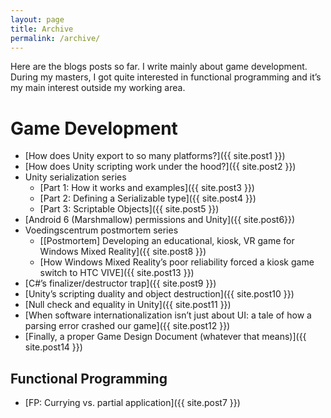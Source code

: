 ```yaml
---
layout: page
title: Archive
permalink: /archive/
---
```


Here are the blogs posts so far. I write mainly about game development. During my masters, I got quite interested in functional programming and it’s my main interest outside my working area.

# Game Development
- [How does Unity export to so many platforms?]({{ site.post1 }})
- [How does Unity scripting work under the hood?]({{ site.post2 }})
- Unity serialization series
	- [Part 1: How it works and examples]({{ site.post3 }})
	- [Part 2: Defining a Serializable type]({{ site.post4 }})
	- [Part 3: Scriptable Objects]({{ site.post5 }})
- [Android 6 (Marshmallow) permissions and Unity]({{ site.post6}})
- Voedingscentrum postmortem series
	- [[Postmortem] Developing an educational, kiosk, VR game for Windows Mixed Reality]({{ site.post8 }})
	- [How Windows Mixed Reality’s poor reliability forced a kiosk game switch to HTC VIVE]({{ site.post13 }})
- [C#’s finalizer/destructor trap]({{ site.post9 }})
- [Unity’s scripting duality and object destruction]({{ site.post10 }})
- [Null check and equality in Unity]({{ site.post11 }})
- [When software internationalization isn’t just about UI: a tale of how a parsing error crashed our game]({{ site.post12 }})
- [Finally, a proper Game Design Document (whatever that means)]({{ site.post14 }})


## Functional Programming
- [FP: Currying vs. partial application]({{ site.post7 }})